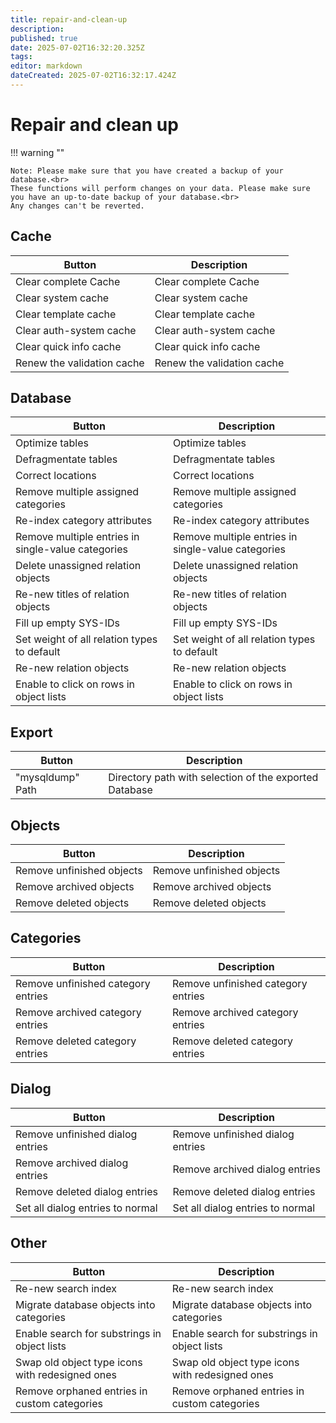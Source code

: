 ```yaml
---
title: repair-and-clean-up
description: 
published: true
date: 2025-07-02T16:32:20.325Z
tags: 
editor: markdown
dateCreated: 2025-07-02T16:32:17.424Z
---
```


# Repair and clean up

!!! warning ""

    Note: Please make sure that you have created a backup of your database.<br>
    These functions will perform changes on your data. Please make sure you have an up-to-date backup of your database.<br>
    Any changes can't be reverted.

## Cache

| Button | Description |
| - | - |
| Clear complete Cache | Clear complete Cache |
| Clear system cache | Clear system cache |
| Clear template cache | Clear template cache |
| Clear auth-system cache | Clear auth-system cache |
| Clear quick info cache | Clear quick info cache |
| Renew the validation cache | Renew the validation cache |


## Database

| Button | Description |
| - | - |
| Optimize tables | Optimize tables |
| Defragmentate tables | Defragmentate tables |
| Correct locations | Correct locations |
| Remove multiple assigned categories | Remove multiple assigned categories |
| Re-index category attributes | Re-index category attributes |
| Remove multiple entries in single-value categories | Remove multiple entries in single-value categories |
| Delete unassigned relation objects | Delete unassigned relation objects |
| Re-new titles of relation objects | Re-new titles of relation objects |
| Fill up empty SYS-IDs | Fill up empty SYS-IDs |
| Set weight of all relation types to default | Set weight of all relation types to default |
| Re-new relation objects | Re-new relation objects |
| Enable to click on rows in object lists | Enable to click on rows in object lists |

## Export

| Button | Description |
| - | - |
| "mysqldump" Path | Directory path with selection of the exported Database |

## Objects

| Button | Description |
| - | - |
| Remove unfinished objects | Remove unfinished objects |
| Remove archived objects | Remove archived objects |
| Remove deleted objects | Remove deleted objects |


## Categories

| Button | Description |
| - | - |
| Remove unfinished category entries | Remove unfinished category entries |
| Remove archived category entries | Remove archived category entries |
| Remove deleted category entries | Remove deleted category entries |

## Dialog

| Button | Description |
| - | - |
| Remove unfinished dialog entries | Remove unfinished dialog entries |
| Remove archived dialog entries | Remove archived dialog entries |
| Remove deleted dialog entries | Remove deleted dialog entries |
| Set all dialog entries to normal | Set all dialog entries to normal |

## Other

| Button | Description |
| - | - |
| Re-new search index | Re-new search index |
| Migrate database objects into categories | Migrate database objects into categories |
| Enable search for substrings in object lists | Enable search for substrings in object lists |
| Swap old object type icons with redesigned ones | Swap old object type icons with redesigned ones |
| Remove orphaned entries in custom categories | Remove orphaned entries in custom categories |
